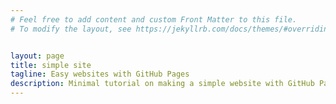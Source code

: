 ```yaml
---
# Feel free to add content and custom Front Matter to this file.
# To modify the layout, see https://jekyllrb.com/docs/themes/#overriding-theme-defaults


layout: page
title: simple site
tagline: Easy websites with GitHub Pages
description: Minimal tutorial on making a simple website with GitHub Pages
---
```

